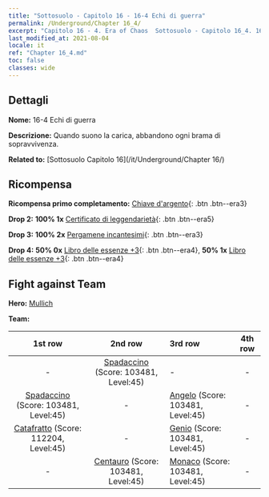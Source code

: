 ```yaml
---
title: "Sottosuolo - Capitolo 16 - 16-4 Echi di guerra"
permalink: /Underground/Chapter 16_4/
excerpt: "Capitolo 16 - 4. Era of Chaos  Sottosuolo - Capitolo 16_4. 16-4 Echi di guerra"
last_modified_at: 2021-08-04
locale: it
ref: "Chapter 16_4.md"
toc: false
classes: wide
---
```


## Dettagli

 **Nome:** 16-4 Echi di guerra

 **Descrizione:** Quando suono la carica, abbandono ogni brama di sopravvivenza.

 **Related to:** [Sottosuolo Capitolo 16](/it/Underground/Chapter 16/)

## Ricompensa

 **Ricompensa primo completamento:** [Chiave d'argento](/ItemsIT/con_693/){: .btn .btn--era3}

 **Drop 2:** **100% 1x** [Certificato di leggendarietà](/ItemsIT/mat_67/){: .btn .btn--era5}

 **Drop 3:** **100% 2x** [Pergamene incantesimi](/ItemsIT/con_694/){: .btn .btn--era3}

 **Drop 4:** **50% 0x** [Libro delle essenze +3](/ItemsIT/mat_60/){: .btn .btn--era4}, **50% 1x** [Libro delle essenze +3](/ItemsIT/mat_60/){: .btn .btn--era4}


## Fight against Team
 **Hero:** [Mullich](/it/heroes/Mullich/)

 **Team:**


  | 1st row | 2nd row | 3rd row | 4th row |
  |:----:|:----:|:----|:----:|
  | - | [Spadaccino](/it/units/Swordsman/) (Score: 103481, Level:45)  | - | - |
  | [Spadaccino](/it/units/Swordsman/) (Score: 103481, Level:45)  | - | [Angelo](/it/units/Angel/) (Score: 103481, Level:45)  | - |
  | [Catafratto](/it/units/Cavalier/) (Score: 112204, Level:45)  | - | [Genio](/it/units/Genie/) (Score: 103481, Level:45)  | - |
  | - | [Centauro](/it/units/Centaur/) (Score: 103481, Level:45)  | [Monaco](/it/units/Monk/) (Score: 103481, Level:45)  | - |


